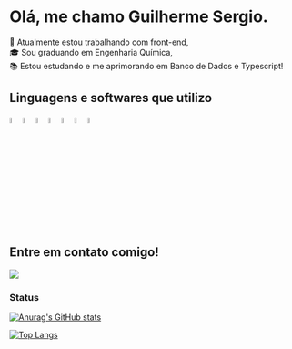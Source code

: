 # Olá, me chamo Guilherme Sergio.

👜 Atualmente estou trabalhando com front-end,<br>
🎓 Sou graduando em Engenharia Química,<br>
📚 Estou estudando e me aprimorando em Banco de Dados e Typescript!

<h2>Linguagens e softwares que utilizo</h2>
<div style="width:75%">
<img style="width:5%" src="https://cdn.jsdelivr.net/gh/devicons/devicon/icons/html5/html5-original.svg" />
<img style="width:5%"  src="https://cdn.jsdelivr.net/gh/devicons/devicon/icons/css3/css3-original.svg" />
<img  style="width:5%" src="https://cdn.jsdelivr.net/gh/devicons/devicon/icons/javascript/javascript-original.svg" />
<img style="width:5%" src="https://cdn.jsdelivr.net/gh/devicons/devicon/icons/moodle/moodle-original.svg" />
<img style="width:5%" src="https://cdn.jsdelivr.net/gh/devicons/devicon/icons/matlab/matlab-original.svg" />
<img style="width:5%" src="https://cdn.jsdelivr.net/gh/devicons/devicon/icons/typescript/typescript-original.svg" />
<img style="width:5%" src="https://cdn.jsdelivr.net/gh/devicons/devicon/icons/react/react-original.svg" />


<div />

  <h2>Entre em contato comigo!</h2>
  <a href="https://www.linkedin.com/in/guilhermesergiodossantos/"><img src="https://img.shields.io/badge/LinkedIn-0077B5?style=for-the-badge&logo=linkedin&logoColor=white"/></a>
 <br>
  <h3>Status</h3>
  
  [![Anurag's GitHub stats](https://github-readme-stats.vercel.app/api?username=guiglas)](https://github.com/anuraghazra/github-readme-stats)
  
  [![Top Langs](https://github-readme-stats.vercel.app/api/top-langs/?username=guiglas&layout=compact)](https://github.com/anuraghazra/github-readme-stats)



